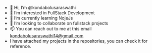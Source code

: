 - 👋 Hi, I’m @kondabolusaraswathi
- 👀 I’m interested in FullStack Development
- 🌱 I’m currently learning NojeJs
- 💞️ I’m looking to collaborate on fullstack projects
- 📫 You can reach out to me at this email kondabolusaraswathi14@gmail.com
- I have attached my projects in the repositories, you can check it for reference.


<!---
kondabolusaraswathi/kondabolusaraswathi is a ✨ special ✨ repository because its `README.md` (this file) appears on your GitHub profile.
You can click the Preview link to take a look at your changes.
--->
